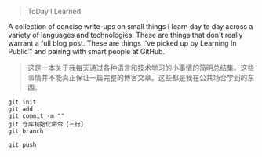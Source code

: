 > ToDay I Learned

A collection of concise write-ups on small things I learn day to day across a variety of languages and technologies. These are things that don't really warrant a full blog post. These are things I've picked up by Learning In Public™ and pairing with smart people at GitHub.

>  这是一本关于我每天通过各种语言和技术学习的小事情的简明总结集。这些事情并不能真正保证一篇完整的博客文章。这些都是我在公共场合学到的东西。 

```
git init 
git add . 
git commit -m "" 
git 仓库初始化命令【三行】
git branch

git push

```